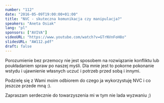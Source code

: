 ```yaml
---
number: "112"
date: "2016-05-09T19:00:00+01:00"
title: "NVC - skuteczna komunikacja czy manipulacja?"
speakers: "Aneta Osiak"
lang: "pl"
sponsors: ["AVIVA"]
videoURL: "https://www.youtube.com/watch?v=GTrNVnFoH8o"
slidesURL: "AW112.pdf"
draft: false
---
```


Porozumienie bez przemocy nie jest sposobem na rozwiązanie konfliktu lub poukładaniem spraw po naszej myśli. Dla mnie jest to pokorne pokonanie wstydu i ujawnienie własnych uczuć i potrzeb przed sobą i innymi.  

Podzielę się z Wami moim odbiorem do czego ja wykorzystuję NVC i co jeszcze przede mną :).  

Zapraszam serdecznie do towarzyszenia mi w tym nie lada wyzwaniu ;)


